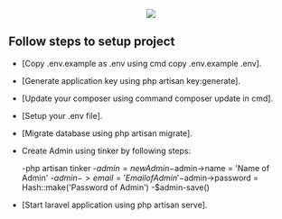 <p align="center"><img src="https://laravel.com/assets/img/components/logo-laravel.svg"></p>


## Follow steps to setup project

- [Copy .env.example as .env using cmd copy .env.example .env].
- [Generate application key using php artisan key:generate].
- [Update your composer using command composer update in cmd].
- [Setup your .env file].
- [Migrate database using php artisan migrate].
- Create Admin using tinker by following steps:
	
	-php artisan tinker
	-$admin = new Admin
	-$admin->name = 'Name of Admin'
	-$admin->email = 'Email of Admin'
	-$admin->password = Hash::make('Password of Admin')
	-$admin-save()
- [Start laravel application using php artisan serve].

